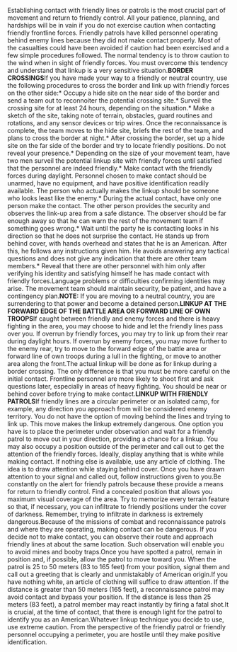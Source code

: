 Establishing contact with friendly lines or patrols is the most crucial part of movement and return to friendly control. All your patience, planning, and hardships will be in vain if you do not exercise caution when contacting friendly frontline forces. Friendly patrols have killed personnel operating behind enemy lines because they did not make contact properly. Most of the casualties could have been avoided if caution had been exercised and a few simple procedures followed. The normal tendency is to throw caution to the wind when in sight of friendly forces. You must overcome this tendency and understand that linkup is a very sensitive situation.**BORDER CROSSINGS**If you have made your way to a friendly or neutral country, use the following procedures to cross the border and link up with friendly forces on the other side:* Occupy a hide site on the near side of the border and send a team out to reconnoiter the potential crossing site.* Surveil the crossing site for at least 24 hours, depending on the situation.* Make a sketch of the site, taking note of terrain, obstacles, guard routines and rotations, and any sensor devices or trip wires. Once the reconnaissance is complete, the team moves to the hide site, briefs the rest of the team, and plans to cross the border at night.* After crossing the border, set up a hide site on the far side of the border and try to locate friendly positions. Do not reveal your presence.* Depending on the size of your movement team, have two men surveil the potential linkup site with friendly forces until satisfied that the personnel are indeed friendly.* Make contact with the friendly forces during daylight. Personnel chosen to make contact should be unarmed, have no equipment, and have positive identification readily available. The person who actually makes the linkup should be someone who looks least like the enemy.* During the actual contact, have only one person make the contact. The other person provides the security and observes the link-up area from a safe distance. The observer should be far enough away so that he can warn the rest of the movement team if something goes wrong.* Wait until the party he is contacting looks in his direction so that he does not surprise the contact. He stands up from behind cover, with hands overhead and states that he is an American. After this, he follows any instructions given him. He avoids answering any tactical questions and does not give any indication that there are other team members.* Reveal that there are other personnel with him only after verifying his identity and satisfying himself he has made contact with friendly forces.Language problems or difficulties confirming identities may arise. The movement team should maintain security, be patient, and have a contingency plan.**NOTE:** If you are moving to a neutral country, you are surrendering to that power and become a detained person.**LINKUP AT THE FORWARD EDGE OF THE BATTLE AREA OR FORWARD LINE OF OWN TROOPS**If caught between friendly and enemy forces and there is heavy fighting in the area, you may choose to hide and let the friendly lines pass over you. If overrun by friendly forces, you may try to link up from their rear during daylight hours. If overrun by enemy forces, you may move further to the enemy rear, try to move to the forward edge of the battle area or forward line of own troops during a lull in the fighting, or move to another area along the front.The actual linkup will be done as for linkup during a border crossing. The only difference is that you must be more careful on the initial contact. Frontline personnel are more likely to shoot first and ask questions later, especially in areas of heavy fighting. You should be near or behind cover before trying to make contact.**LINKUP WITH FRIENDLY PATROLS**If friendly lines are a circular perimeter or an isolated camp, for example, any direction you approach from will be considered enemy territory. You do not have the option of moving behind the lines and trying to link up. This move makes the linkup extremely dangerous. One option you have is to place the perimeter under observation and wait for a friendly patrol to move out in your direction, providing a chance for a linkup. You may also occupy a position outside of the perimeter and call out to get the attention of the friendly forces. Ideally, display anything that is white while making contact. If nothing else is available, use any article of clothing. The idea is to draw attention while staying behind cover. Once you have drawn attention to your signal and called out, follow instructions given to you.Be constantly on the alert for friendly patrols because these provide a means for return to friendly control. Find a concealed position that allows you maximum visual coverage of the area. Try to memorize every terrain feature so that, if necessary, you can infiltrate to friendly positions under the cover of darkness. Remember, trying to infiltrate in darkness is extremely dangerous.Because of the missions of combat and reconnaissance patrols and where they are operating, making contact can be dangerous. If you decide not to make contact, you can observe their route and approach friendly lines at about the same location. Such observation will enable you to avoid mines and booby traps.Once you have spotted a patrol, remain in position and, if possible, allow the patrol to move toward you. When the patrol is 25 to 50 meters (83 to 165 feet) from your position, signal them and call out a greeting that is clearly and unmistakably of American origin.If you have nothing white, an article of clothing will suffice to draw attention. If the distance is greater than 50 meters (165 feet), a reconnaissance patrol may avoid contact and bypass your position. If the distance is less than 25 meters (83 feet), a patrol member may react instantly by firing a fatal shot.It is crucial, at the time of contact, that there is enough light for the patrol to identify you as an American.Whatever linkup technique you decide to use, use extreme caution. From the perspective of the friendly patrol or friendly personnel occupying a perimeter, you are hostile until they make positive identification.